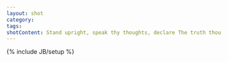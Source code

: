 ```yaml
---
layout: shot
category:
tags:
shotContent: Stand upright, speak thy thoughts, declare The truth thou hast, that all may share; Be bold, proclaim it everywhere: They only live who dare.
---
```

{% include JB/setup %}